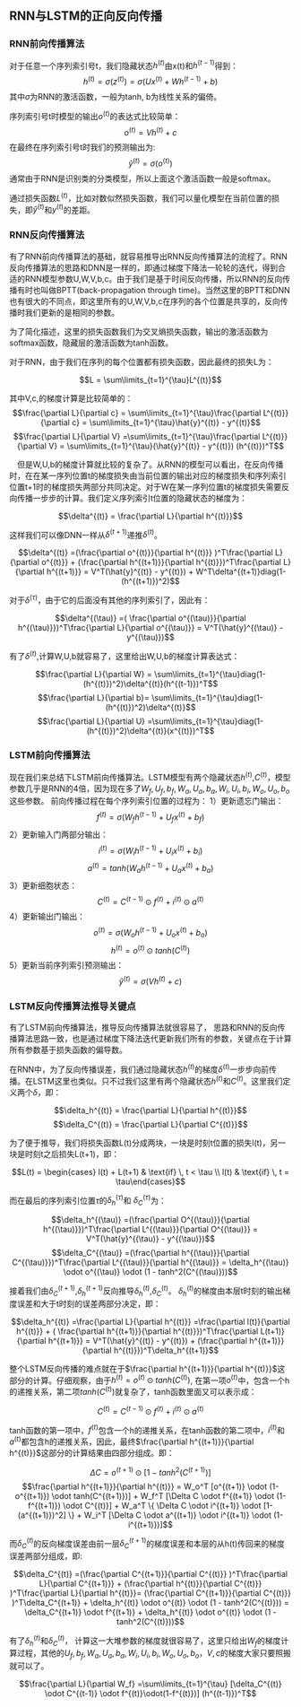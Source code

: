 ## RNN与LSTM的正向反向传播

### RNN前向传播算法

对于任意一个序列索引号t，我们隐藏状态$h^{(t)}$由x(t)和$h^{(t−1)}$得到：
$$h^{(t)} = \sigma(z^{(t)}) = \sigma(Ux^{(t)} + Wh^{(t-1)} +b )$$
其中$σ$为RNN的激活函数，一般为tanh, b为线性关系的偏倚。

序列索引号t时模型的输出$o^{(t)}$的表达式比较简单：
$$o^{(t)} = Vh^{(t)} +c$$
在最终在序列索引号t时我们的预测输出为:
$$\hat{y}^{(t)} = \sigma(o^{(t)})$$
通常由于RNN是识别类的分类模型，所以上面这个激活函数一般是softmax。

通过损失函数$L^{(t)}$，比如对数似然损失函数，我们可以量化模型在当前位置的损失，即$\hat{y}^{(t)}$和$y^{(t)}$的差距。

### RNN反向传播算法
有了RNN前向传播算法的基础，就容易推导出RNN反向传播算法的流程了。RNN反向传播算法的思路和DNN是一样的，即通过梯度下降法一轮轮的迭代，得到合适的RNN模型参数U,W,V,b,c。由于我们是基于时间反向传播，所以RNN的反向传播有时也叫做BPTT(back-propagation through time)。当然这里的BPTT和DNN也有很大的不同点，即这里所有的U,W,V,b,c在序列的各个位置是共享的，反向传播时我们更新的是相同的参数。

为了简化描述，这里的损失函数我们为交叉熵损失函数，输出的激活函数为softmax函数，隐藏层的激活函数为tanh函数。

对于RNN，由于我们在序列的每个位置都有损失函数，因此最终的损失L为：

$$L = \sum\limits_{t=1}^{\tau}L^{(t)}$$

其中V,c,的梯度计算是比较简单的：
$$\frac{\partial L}{\partial c} = \sum\limits_{t=1}^{\tau}\frac{\partial L^{(t)}}{\partial c}  = \sum\limits_{t=1}^{\tau}\hat{y}^{(t)} - y^{(t)}$$
$$\frac{\partial L}{\partial V} =\sum\limits_{t=1}^{\tau}\frac{\partial L^{(t)}}{\partial V}  = \sum\limits_{t=1}^{\tau}(\hat{y}^{(t)} - y^{(t)}) (h^{(t)})^T$$

　但是W,U,b的梯度计算就比较的复杂了。从RNN的模型可以看出，在反向传播时，在在某一序列位置t的梯度损失由当前位置的输出对应的梯度损失和序列索引位置t+1时的梯度损失两部分共同决定。对于W在某一序列位置t的梯度损失需要反向传播一步步的计算。我们定义序列索引t位置的隐藏状态的梯度为：

$$\delta^{(t)} = \frac{\partial L}{\partial h^{(t)}}$$

这样我们可以像DNN一样从$δ^{(t+1)}$递推$δ^{(t)}$。

$$\delta^{(t)} =(\frac{\partial o^{(t)}}{\partial h^{(t)}} )^T\frac{\partial L}{\partial o^{(t)}} + (\frac{\partial h^{(t+1)}}{\partial h^{(t)}})^T\frac{\partial L}{\partial h^{(t+1)}} = V^T(\hat{y}^{(t)} - y^{(t)}) + W^T\delta^{(t+1)}diag(1-(h^{(t+1)})^2)$$

对于$δ^{(τ)}$，由于它的后面没有其他的序列索引了，因此有：

$$\delta^{(\tau)} =( \frac{\partial o^{(\tau)}}{\partial h^{(\tau)}})^T\frac{\partial L}{\partial o^{(\tau)}} = V^T(\hat{y}^{(\tau)} - y^{(\tau)})$$

有了$δ^{(t)}$,计算W,U,b就容易了，这里给出W,U,b的梯度计算表达式：

$$\frac{\partial L}{\partial W} = \sum\limits_{t=1}^{\tau}diag(1-(h^{(t)})^2)\delta^{(t)}(h^{(t-1)})^T$$
$$\frac{\partial L}{\partial b}= \sum\limits_{t=1}^{\tau}diag(1-(h^{(t)})^2)\delta^{(t)}$$
$$\frac{\partial L}{\partial U} =\sum\limits_{t=1}^{\tau}diag(1-(h^{(t)})^2)\delta^{(t)}(x^{(t)})^T$$

### LSTM前向传播算法
现在我们来总结下LSTM前向传播算法。LSTM模型有两个隐藏状态$h^{(t)}$,$C^{(t)}$，模型参数几乎是RNN的4倍，因为现在多了$W_f,U_f,b_f,W_a,U_a,b_a,W_i,U_i,b_i,W_o,U_o,b_o$这些参数。
前向传播过程在每个序列索引位置的过程为：
1）更新遗忘门输出：
$$f^{(t)} = \sigma(W_fh^{(t-1)} + U_fx^{(t)} + b_f)$$
2）更新输入门两部分输出：
$$i^{(t)} = \sigma(W_ih^{(t-1)} + U_ix^{(t)} + b_i)$$
$$a^{(t)} = tanh(W_ah^{(t-1)} + U_ax^{(t)} + b_a)$$
3）更新细胞状态：
$$C^{(t)} = C^{(t-1)} \odot f^{(t)} + i^{(t)} \odot a^{(t)}$$
4）更新输出门输出：
$$o^{(t)} = \sigma(W_oh^{(t-1)} + U_ox^{(t)} + b_o)$$
$$h^{(t)} = o^{(t)} \odot tanh(C^{(t)})$$
5）更新当前序列索引预测输出：
$$\hat{y}^{(t)} = \sigma(Vh^{(t)} + c)$$

### LSTM反向传播算法推导关键点

有了LSTM前向传播算法，推导反向传播算法就很容易了， 思路和RNN的反向传播算法思路一致，也是通过梯度下降法迭代更新我们所有的参数，关键点在于计算所有参数基于损失函数的偏导数。

在RNN中，为了反向传播误差，我们通过隐藏状态$h^{(t)}$的梯度$δ^{(t)}$一步步向前传播。在LSTM这里也类似。只不过我们这里有两个隐藏状态$h^{(t)}$和$C^{(t)}$。这里我们定义两个$δ$，即：

$$\delta_h^{(t)} = \frac{\partial L}{\partial h^{(t)}}$$
$$\delta_C^{(t)} = \frac{\partial L}{\partial C^{(t)}}$$

为了便于推导，我们将损失函数L(t)分成两块，一块是时刻t位置的损失l(t)，另一块是时刻t之后损失L(t+1)，即：

$$L(t) = \begin{cases} l(t) + L(t+1) & \text{if} \, t < \tau \\ l(t) & \text{if} \, t = \tau\end{cases}$$

而在最后的序列索引位置$τ$的$δ^{(τ)}_h$和 $δ^{(τ)}_C$为：

$$\delta_h^{(\tau)} =(\frac{\partial O^{(\tau)}}{\partial h^{(\tau)}})^T\frac{\partial L^{(\tau)}}{\partial O^{(\tau)}}  = V^T(\hat{y}^{(\tau)} - y^{(\tau)})$$
$$\delta_C^{(\tau)} =(\frac{\partial h^{(\tau)}}{\partial C^{(\tau)}})^T\frac{\partial L^{(\tau)}}{\partial h^{(\tau)}}  = \delta_h^{(\tau)} \odot  o^{(\tau)} \odot (1 - tanh^2(C^{(\tau)}))$$

接着我们由$δ^{(t+1)}_C$,$δ^{(t+1)}_h$反向推导$δ^{(t)}_h$,$δ^{(t)}_C$。
$δ^{(t)}_h$的梯度由本层t时刻的输出梯度误差和大于t时刻的误差两部分决定，即：

$$\delta_h^{(t)} =\frac{\partial L}{\partial h^{(t)}}  =\frac{\partial l(t)}{\partial h^{(t)}} + ( \frac{\partial h^{(t+1)}}{\partial h^{(t)}})^T\frac{\partial L(t+1)}{\partial h^{(t+1)}}  = V^T(\hat{y}^{(t)} - y^{(t)}) + (\frac{\partial h^{(t+1)}}{\partial h^{(t)}})^T\delta_h^{(t+1)}$$

整个LSTM反向传播的难点就在于$\frac{\partial h^{(t+1)}}{\partial h^{(t)}}$这部分的计算。仔细观察，由于$h^{(t)} = o^{(t)} \odot tanh(C^{(t)})$, 在第一项$o^{(t)}$中，包含一个h的递推关系，第二项$tanh(C^{(t)})$就复杂了，tanh函数里面又可以表示成：

$$C^{(t)} = C^{(t-1)} \odot f^{(t)} + i^{(t)} \odot a^{(t)}$$

tanh函数的第一项中，$f^{(t)}$包含一个h的递推关系，在tanh函数的第二项中，$i^{(t)}$和$a^{(t)}$都包含h的递推关系，因此，最终$\frac{\partial h^{(t+1)}}{\partial h^{(t)}}$这部分的计算结果由四部分组成。即：

$$\Delta C = o^{(t+1)} \odot [1-tanh^2(C^{(t+1)})]$$
$$\frac{\partial h^{(t+1)}}{\partial h^{(t)}} = W_o^T [o^{(t+1)} \odot (1-o^{(t+1)}) \odot tanh(C^{(t+1)})] +  W_f^T [\Delta C  \odot f^{(t+1)} \odot (1-f^{(t+1)}) \odot C^{(t)}] + W_a^T \{ \Delta C  \odot i^{(t+1)} \odot [1-(a^{(t+1)})^2] \}  + W_i^T [\Delta C  \odot a^{(t+1)} \odot  i^{(t+1)}  \odot (1-i^{(t+1)})]$$

而$\delta_C^{(t)}$的反向梯度误差由前一层$\delta_C^{(t+1)}$的梯度误差和本层的从h(t)传回来的梯度误差两部分组成，即:

$$\delta_C^{(t)} =(\frac{\partial  C^{(t+1)}}{\partial C^{(t)}} )^T\frac{\partial L}{\partial C^{(t+1)}} + (\frac{\partial h^{(t)}}{\partial C^{(t)}} )^T\frac{\partial L}{\partial h^{(t)}}= (\frac{\partial  C^{(t+1)}}{\partial C^{(t)}} )^T\delta_C^{(t+1)} + \delta_h^{(t)} \odot  o^{(t)} \odot (1 - tanh^2(C^{(t)})) = \delta_C^{(t+1)} \odot f^{(t+1)} + \delta_h^{(t)} \odot  o^{(t)} \odot (1 - tanh^2(C^{(t)}))$$

有了$\delta_h^{(t)}​$和$\delta_C^{(t)}​$， 计算这一大堆参数的梯度就很容易了，这里只给出$W_f​$的梯度计算过程，其他的$U_f, b_f, W_a, U_a, b_a, W_i, U_i, b_i, W_o, U_o, b_o，V, c​$的梯度大家只要照搬就可以了。

$$\frac{\partial L}{\partial W_f} =\sum\limits_{t=1}^{\tau} [\delta_C^{(t)} \odot C^{(t-1)} \odot f^{(t)}\odot(1-f^{(t)})] (h^{(t-1)})^T$$




